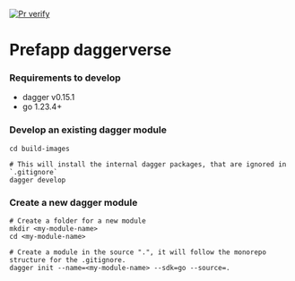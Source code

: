 [![Pr verify](https://github.com/prefapp/daggerverse/actions/workflows/pr_verify.yaml/badge.svg)](https://github.com/prefapp/daggerverse/actions/workflows/pr_verify.yaml)

# Prefapp daggerverse

### Requirements to develop
- dagger v0.15.1
- go 1.23.4+

### Develop an existing dagger module

```shell
cd build-images

# This will install the internal dagger packages, that are ignored in `.gitignore`
dagger develop
```

### Create a new dagger module

```shell
# Create a folder for a new module
mkdir <my-module-name>
cd <my-module-name>

# Create a module in the source ".", it will follow the monorepo structure for the .gitignore.
dagger init --name=<my-module-name> --sdk=go --source=.
```
